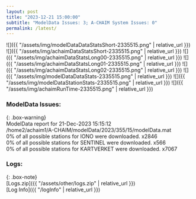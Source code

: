 ```yaml
---
layout: post
title: "2023-12-21 15:00:00"
subtitle: "ModelData Issues: 3; A-CHAIM System Issues: 0"
permalink: /latest/
---
```


![]({{ "/assets/img/modelDataDataStatsShort-2335515.png" | relative_url }})
![]({{ "/assets/img/achaimDataStatsShort-2335515.png" | relative_url }})
![]({{ "/assets/img/achaimDataStatsLong00-2335515.png" | relative_url }})
![]({{ "/assets/img/achaimDataStatsLong01-2335515.png" | relative_url }})
![]({{ "/assets/img/achaimDataStatsLong02-2335515.png" | relative_url }})
![]({{ "/assets/img/modelDataDataStats-2335515.png" | relative_url }})
![]({{ "/assets/img/modelDataStationStats-2335515.png" | relative_url }})
![]({{ "/assets/img/achaimRunTime-2335515.png" | relative_url }})


### ModelData Issues:  
  
{: .box-warning}  
 ModelData report for 21-Dec-2023 15:15:12   
 /home2/achaim1/A-CHAIM/modelData/2023/355/15/modelData.mat   
 0% of all possible stations for IONO were downloaded. x2846   
 0% of all possible stations for SENTINEL were downloaded. x566   
 0% of all possible stations for KARTVERKET were downloaded. x7067   
  


### Logs:  
  
{: .box-note}  
[Logs.zip]({{ "/assets/other/logs.zip" | relative_url }})  
[Log Info]({{ "/logInfo" | relative_url }})  
